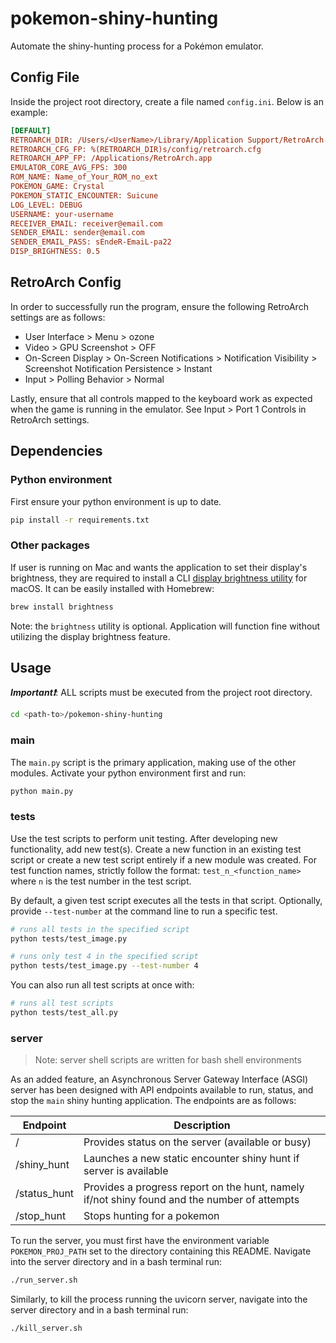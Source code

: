 # pokemon-shiny-hunting

Automate the shiny-hunting process for a Pokémon emulator.

## Config File

Inside the project root directory, create a file named `config.ini`. Below is an example:

```ini
[DEFAULT]
RETROARCH_DIR: /Users/<UserName>/Library/Application Support/RetroArch  # optional (str)
RETROARCH_CFG_FP: %(RETROARCH_DIR)s/config/retroarch.cfg                # required (str)
RETROARCH_APP_FP: /Applications/RetroArch.app                           # required (str)
EMULATOR_CORE_AVG_FPS: 300                                              # required (int)
ROM_NAME: Name_of_Your_ROM_no_ext                                       # required (str)
POKEMON_GAME: Crystal                                                   # required (str)
POKEMON_STATIC_ENCOUNTER: Suicune                                       # required (str)
LOG_LEVEL: DEBUG                                                        # optional (str), default is INFO
USERNAME: your-username                                                 # optional (str), default is User
RECEIVER_EMAIL: receiver@email.com                                      # optional (str), default is None
SENDER_EMAIL: sender@email.com                                          # optional (str), default is None
SENDER_EMAIL_PASS: sEndeR-EmaiL-pa22                                    # optional (str), default is None
DISP_BRIGHTNESS: 0.5                                                    # optional (float between [0,1]), default is None
```

## RetroArch Config

In order to successfully run the program, ensure the following RetroArch settings are as follows:

- User Interface > Menu > ozone
- Video > GPU Screenshot > OFF
- On-Screen Display > On-Screen Notifications > Notification Visibility > Screenshot Notification Persistence > Instant
- Input > Polling Behavior > Normal

Lastly, ensure that all controls mapped to the keyboard work as expected when the game is running in the emulator. See Input > Port 1 Controls in RetroArch settings.

## Dependencies

### Python environment

First ensure your python environment is up to date.

```bash
pip install -r requirements.txt
```

### Other packages

If user is running on Mac and wants the application to set their display's brightness, they are required to install a CLI [display brightness utility](https://github.com/nriley/brightness) for macOS.
It can be easily installed with Homebrew:

```bash
brew install brightness
```

Note: the `brightness` utility is optional. Application will function fine without utilizing the display brightness feature.

## Usage

***Important❗***: ALL scripts must be executed from the project root directory.

```bash
cd <path-to>/pokemon-shiny-hunting
```

### main

The `main.py` script is the primary application, making use of the other modules. Activate your python environment first and run:

```bash
python main.py
```

### tests

Use the test scripts to perform unit testing. After developing new functionality, add new test(s). Create a new function in an existing test script or create a new test script entirely if a new module was created. For test function names, strictly follow the format: `test_n_<function_name>` where `n` is the test number in the test script.

By default, a given test script executes all the tests in that script. Optionally, provide `--test-number` at the command line to run a specific test.

```bash
# runs all tests in the specified script
python tests/test_image.py
```

```bash
# runs only test 4 in the specified script
python tests/test_image.py --test-number 4
```

You can also run all test scripts at once with:

```bash
# runs all test scripts
python tests/test_all.py
```

### server

>Note: server shell scripts are written for bash shell environments

As an added feature, an Asynchronous Server Gateway Interface (ASGI) server has been designed with API endpoints available to run, status, and stop the `main` shiny hunting application. The endpoints are as follows:

| Endpoint     | Description |
|--------------|-------------|
| /            | Provides status on the server (available or busy)                                             |
| /shiny_hunt  | Launches a new static encounter shiny hunt if server is available                             |
| /status_hunt | Provides a progress report on the hunt, namely if/not shiny found and the number of attempts  |
| /stop_hunt   | Stops hunting for a pokemon                                                                   |

To run the server, you must first have the environment variable `POKEMON_PROJ_PATH` set to the directory containing this README. Navigate into the server directory and in a bash terminal run:

```bash
./run_server.sh
```

Similarly, to kill the process running the uvicorn server, navigate into the server directory and in a bash terminal run:

```bash
./kill_server.sh
```
